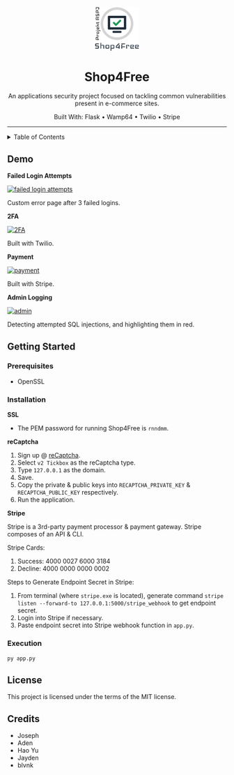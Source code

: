<div align="center">
    <img src="./static/image/S4FLogo.png" width=100> <!-- Logo -->
    <h1>Shop4Free</h1> <!-- Title -->
    <p>
      An applications security project focused on tackling common vulnerabilities present in e-commerce sites.
    </p> <!-- Description -->
    <p>
      Built With: Flask • Wamp64 • Twilio • Stripe
    </p> <!-- Built With -->
</div>

---

<details>
<summary>Table of Contents</summary>

- [Demo](#demo)
- [Getting Started](#getting-started)
  - [Prerequisites](#prerequisites)
  - [Installation](#installation)
  - [Execution](#execution)
</details>

## Demo

**Failed Login Attempts**

[![failed login attempts](https://i.imgur.com/wpfDPTw.png)](https://streamable.com/xrhlvq)

Custom error page after 3 failed logins.

**2FA**

[![2FA](https://i.imgur.com/eQ7wVGo.png)](https://streamable.com/antb1q)

Built with Twilio.

**Payment**

[![payment](https://i.imgur.com/M4VpAPl.png)](https://streamable.com/tzq63z)

Built with Stripe.

**Admin Logging**

[![admin](https://i.imgur.com/nxg8hgN.png)](https://streamable.com/3kc075)

Detecting attempted SQL injections, and highlighting them in red.

## Getting Started

### Prerequisites

- OpenSSL

### Installation

**SSL**

- The PEM password for running Shop4Free is `rnndmm`.

**reCaptcha**

1. Sign up @ [reCaptcha](https://www.google.com/recaptcha/).
2. Select `v2 Tickbox` as the reCaptcha type.
3. Type `127.0.0.1` as the domain.
4. Save.
5. Copy the private & public keys into `RECAPTCHA_PRIVATE_KEY` & `RECAPTCHA_PUBLIC_KEY` respectively.
6. Run the application.

**Stripe**

Stripe is a 3rd-party payment processor & payment gateway. Stripe composes of an API & CLI.

Stripe Cards:

1. Success: 4000 0027 6000 3184
2. Decline: 4000 0000 0000 0002

Steps to Generate Endpoint Secret in Stripe:

1. From terminal (where `stripe.exe` is located), generate command `stripe listen --forward-to 127.0.0.1:5000/stripe_webhook` to get endpoint secret.
2. Login into Stripe if necessary.
3. Paste endpoint secret into Stripe webhook function in `app.py`.

### Execution

    py app.py

## License <!-- omit in toc -->

This project is licensed under the terms of the MIT license.

## Credits <!-- omit in toc -->

- Joseph
- Aden
- Hao Yu
- Jayden
- blvnk
